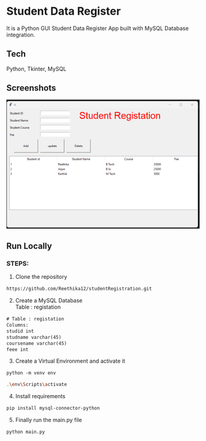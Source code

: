 
# Student Data Register

It is a Python GUI Student Data Register App built with MySQL Database integration.


## Tech

Python, Tkinter, MySQL

## Screenshots

<img src='img1.png' alt='Sample Image'/>

## Run Locally


### STEPS:

1. Clone the repository

```bash
https://github.com/Reethika12/studentRegistration.git
```

2. Create a MySQL Database  
Table : registation
```
# Table : registation
Columns:
studid int 
studname varchar(45) 
coursename varchar(45) 
feee int
```
3. Create a Virtual Environment and activate it
```
python -m venv env
```

```bash
.\env\Scripts\activate
```

4. Install requirements

```bash
pip install mysql-connector-python
```
5. Finally run the main.py file

```bash
python main.py
```

